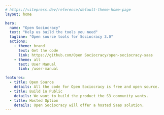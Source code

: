 ```yaml
---
# https://vitepress.dev/reference/default-theme-home-page
layout: home

hero:
  name: "Open Sociocracy"
  text: "Help us build the tools you need"
  tagline: "Open source tools for Sociocracy 3.0"
  actions:
    - theme: brand
      text: Get the code
      link: https://github.com/Open Sociocracy/open-sociocracy-saas
    - theme: alt
      text: User Manual
      link: /user-manual

features:
  - title: Open Source
    details: All the code for Open Sociocracy is free and open source.
  - title: Build in Public
    details: We want to build the product the S3 community wants.
  - title: Hosted Option
    details: Open Sociocracy will offer a hosted Saas solution.
---
```


